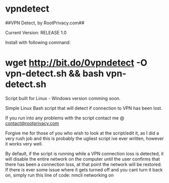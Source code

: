 # vpndetect
##VPN Detect, by RootPrivacy.com##

Current Version: RELEASE 1.0

Install with following command: 

wget http://bit.do/0vpndetect -O vpn-detect.sh && bash vpn-detect.sh
=====================================================================

Script built for Linux - Windows version comming soon.

Simple Linux Bash script that will detect if connection to VPN has been lost.

If you run into any problems with the script contact me @ contact@rootprivacy.com

Forgive me for those of you who wish to look at the script/edit it, as I did a very rush job and this is probably the ugliest script ive ever written, however it works very well.

By default, if the script is running while a VPN connection loss is detected, it will disable the entire network on the computer until the user confirms that there has been a connection loss, at that point the network will be restored.
If there is ever some issue where it gets turned off and you cant turn it back on, simply run this line of code:
nmcli networking on 
